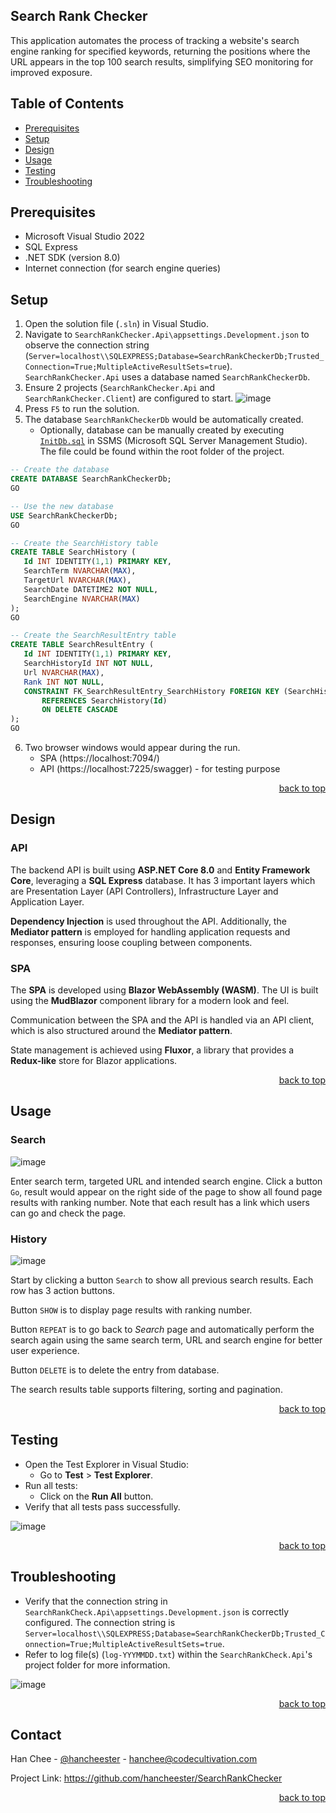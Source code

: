 <div id="top"></div>

## Search Rank Checker
This application automates the process of tracking a website's search engine ranking for specified keywords, returning the positions where the URL appears in the top 100 search results, simplifying SEO monitoring for improved exposure.


## Table of Contents 
- [Prerequisites](#prerequisites)
- [Setup](#setup)
- [Design](#design)
- [Usage](#usage)
- [Testing](#testing)
- [Troubleshooting](#troubleshooting) 


## Prerequisites 
- Microsoft Visual Studio 2022
- SQL Express
- .NET SDK (version 8.0) 
- Internet connection (for search engine queries)


## Setup
1. Open the solution file (`.sln`) in Visual Studio.
2. Navigate to `SearchRankChecker.Api\appsettings.Development.json` to observe the connection string (`Server=localhost\\SQLEXPRESS;Database=SearchRankCheckerDb;Trusted_Connection=True;MultipleActiveResultSets=true`). `SearchRankChecker.Api` uses a database named `SearchRankCheckerDb`. 
3. Ensure 2 projects (`SearchRankChecker.Api` and `SearchRankChecker.Client`) are configured to start.
   ![image](https://github.com/user-attachments/assets/c906a65e-02c3-4a20-ba94-d0b27de42c87)
5. Press `F5` to run the solution.
6. The database `SearchRankCheckerDb` would be automatically created.
	- Optionally, database can be manually created by executing [`InitDb.sql`](https://github.com/hancheester/SearchRankChecker/blob/master/InitDb.sql) in SSMS (Microsoft SQL Server Management Studio). The file could be found within the root folder of the project.
	
 ```sql
-- Create the database
CREATE DATABASE SearchRankCheckerDb;
GO

-- Use the new database
USE SearchRankCheckerDb;
GO

-- Create the SearchHistory table
CREATE TABLE SearchHistory (
    Id INT IDENTITY(1,1) PRIMARY KEY,
    SearchTerm NVARCHAR(MAX),
    TargetUrl NVARCHAR(MAX),
    SearchDate DATETIME2 NOT NULL,
    SearchEngine NVARCHAR(MAX)
);
GO

-- Create the SearchResultEntry table
CREATE TABLE SearchResultEntry (
    Id INT IDENTITY(1,1) PRIMARY KEY,
    SearchHistoryId INT NOT NULL,
    Url NVARCHAR(MAX),
    Rank INT NOT NULL,
    CONSTRAINT FK_SearchResultEntry_SearchHistory FOREIGN KEY (SearchHistoryId)
        REFERENCES SearchHistory(Id)
        ON DELETE CASCADE
);
GO
```

6. Two browser windows would appear during the run.
	- SPA (https://localhost:7094/)
	- API (https://localhost:7225/swagger) - for testing purpose

<p align="right"><a href="#top">back to top</a></p>

## Design
### API
The backend API is built using **ASP.NET Core 8.0** and **Entity Framework Core**, leveraging a **SQL Express** database. It has 3 important layers which are Presentation Layer (API Controllers), Infrastructure Layer and Application Layer. 

**Dependency Injection** is used throughout the API. Additionally, the **Mediator pattern** is employed for handling application requests and responses, ensuring loose coupling between components.

### SPA
The **SPA** is developed using **Blazor WebAssembly (WASM)**. The UI is built using the **MudBlazor** component library for a modern look and feel.

Communication between the SPA and the API is handled via an API client, which is also structured around the **Mediator pattern**.

State management is achieved using **Fluxor**, a library that provides a **Redux-like** store for Blazor applications.

<p align="right"><a href="#top">back to top</a></p>

## Usage
### Search

![image](https://github.com/user-attachments/assets/3fa92714-6637-4c1c-9215-f7f9e342424e)

Enter search term, targeted URL and intended search engine. Click a button `Go`, result would appear on the right side of the page to show all found page results with ranking number. Note that each result has a link which users can go and check the page.

### History

![image](https://github.com/user-attachments/assets/289f3438-9cdb-4ce3-92c8-4025c24e664c)

Start by clicking a button `Search` to show all previous search results. 
Each row has 3 action buttons. 

Button `SHOW` is to display page results with ranking number. 

Button `REPEAT` is to go back to *Search* page and automatically perform the search again using the same search term, URL and search engine for better user experience. 

Button `DELETE` is to delete the entry from database.

The search results table supports filtering, sorting and pagination.

<p align="right"><a href="#top">back to top</a></p>

## Testing
- Open the Test Explorer in Visual Studio:
    - Go to **Test** > **Test Explorer**.
- Run all tests:
    - Click on the **Run All** button.
- Verify that all tests pass successfully.

![image](https://github.com/user-attachments/assets/10a389f9-5eea-4dda-9f5b-633a806fb390)


<p align="right"><a href="#top">back to top</a></p>

## Troubleshooting
- Verify that the connection string in `SearchRankCheck.Api\appsettings.Development.json` is correctly configured. The connection string is `Server=localhost\\SQLEXPRESS;Database=SearchRankCheckerDb;Trusted_Connection=True;MultipleActiveResultSets=true`.
- Refer to log file(s) (`log-YYYMMDD.txt`) within the `SearchRankCheck.Api`'s project folder for more information.

![image](https://github.com/user-attachments/assets/acc2b818-6f25-4666-9fd2-743746e08a66)

<p align="right"><a href="#top">back to top</a></p>

## Contact
Han Chee - [@hancheester](https://x.com/hancheester) - hanchee@codecultivation.com

Project Link: https://github.com/hancheester/SearchRankChecker

<p align="right"><a href="#top">back to top</a></p>
